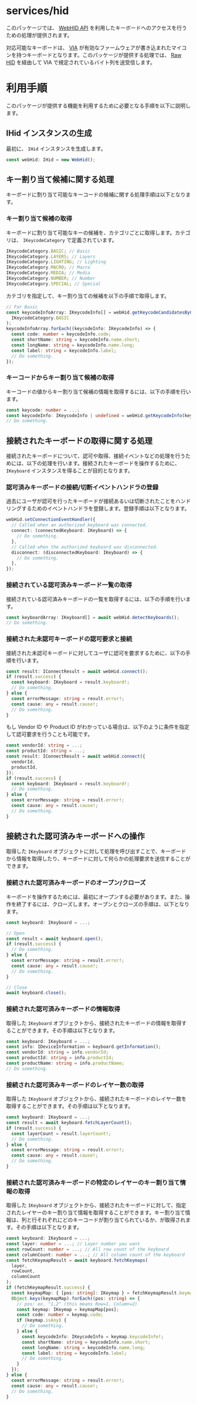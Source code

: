 # services/hid

このパッケージでは、 [WebHID API](https://wicg.github.io/webhid/) を利用したキーボードへのアクセスを行うための処理が提供されます。

対応可能なキーボードは、 [VIA](https://caniusevia.com/) が有効なファームウェアが書き込まれたマイコンを持つキーボードとなります。このパッケージが提供する処理では、 [Raw HID](https://docs.qmk.fm/#/feature_rawhid) を経由して VIA で規定されているバイト列を送受信します。

# 利用手順

このパッケージが提供する機能を利用するために必要となる手順を以下に説明します。

## IHid インスタンスの生成

最初に、 `IHid` インスタンスを生成します。

```ts
const webHid: IHid = new WebHid();
```

## キー割り当て候補に関する処理

キーボードに割り当て可能なキーコードの候補に関する処理手順は以下となります。

### キー割り当て候補の取得

キーボードに割り当て可能なキーの候補を、カテゴリごとに取得します。カテゴリは、 `IKeycodeCategory` で定義されています。

```ts
IKeycodeCategory.BASIC; // Basic
IKeycodeCategory.LAYERS; // Layers
IKeycodeCategory.LIGHTING; // Lighting
IKeycodeCategory.MACRO; // Macro
IKeycodeCategory.MEDIA; // Media
IKeycodeCategory.NUMBER; // Number
IKeycodeCategory.SPECIAL; // Special
```

カテゴリを指定して、キー割り当ての候補を以下の手順で取得します。

```ts
// For Basic
const keycodeInfoArray: IKeycodeInfo[] = webHid.getKeycodeCandidatesByCategory(
  IKeycodeCategory.BASIC
);
keycodeInfoArray.forEach((keycodeInfo: IKeycodeInfo) => {
  const code: number = keycodeInfo.code;
  const shortName: string = keycodeInfo.name.short;
  const longName: string = keycodeInfo.name.long;
  const label: string = keycodeInfo.label;
  // Do something.
});
```

### キーコードからキー割り当て候補の取得

キーコードの値からキー割り当て候補の情報を取得するには、以下の手順を行います。

```ts
const keycode: number = ...;
const keycodeInfo: IKeycodeInfo | undefined = webHid.getKeycodeInfo(keycode);
// Do something.
```

## 接続されたキーボードの取得に関する処理

接続されたキーボードについて、認可や取得、接続イベントなどの処理を行うためには、以下の処理を行います。接続されたキーボードを操作するために、 `IKeyboard` インスタンスを得ることが目的となります。

### 認可済みキーボードの接続/切断イベントハンドラの登録

過去にユーザが認可を行ったキーボードが接続あるいは切断されたことをハンドリングするためのイベントハンドラを登録します。登録手順は以下となります。

```ts
webHid.setConnectionEventHandler({
  // Called when an authorized keyboard was connected.
  connect: (connectedKeyboard: IKeyboard) => {
    // Do something.
  },
  // Called when the authorized keyboard was disconnected.
  disconnect: (disconnectedKeyboard: IKeyboard) => {
    // Do something.
  },
});
```

### 接続されている認可済みキーボード一覧の取得

接続されている認可済みキーボードの一覧を取得するには、以下の手順を行います。

```ts
const keyboardArray: IKeyboard[] = await webHid.detectKeyboards();
// Do something.
```

### 接続された未認可キーボードの認可要求と接続

接続された未認可キーボードに対してユーザに認可を要求するために、以下の手順を行います。

```ts
const result: IConnectResult = await webHid.connect();
if (result.success) {
  const keyboard: IKeyboard = result.keyboard!;
  // Do something.
} else {
  const errorMessage: string = result.error!;
  const cause: any = result.cause!;
  // Do something.
}
```

もし Vendor ID や Product ID がわかっている場合は、以下のように条件を指定して認可要求を行うことも可能です。

```ts
const vendorId: string = ...;
const productId: string = ...;
const result: IConnectResult = await webHid.connect({
  vendorId,
  productId,
});
if (result.success) {
  const keyboard: IKeyboard = result.keyboard!;
  // Do something.
} else {
  const errorMessage: string = result.error!;
  const cause: any = result.cause!;
  // Do something.
}
```

## 接続された認可済みキーボードへの操作

取得した `IKeyboard` オブジェクトに対して処理を呼び出すことで、キーボードから情報を取得したり、キーボードに対して何らかの処理要求を送信することができます。

### 接続された認可済みキーボードのオープン/クローズ

キーボードを操作するためには、最初にオープンする必要があります。また、操作を終了するには、クローズします。オープンとクローズの手順は、以下となります。

```ts
const keyboard: IKeyboard = ...;

// Open
const result = await keyboard.open();
if (result.success) {
  // Do something.
} else {
  const errorMessage: string = result.error!;
  const cause: any = result.cause!;
  // Do something.
}

// Close
await keyboard.close();
```

### 接続された認可済みキーボードの情報取得

取得した `IKeyboard` オブジェクトから、接続されたキーボードの情報を取得することができます。その手順は以下となります。

```ts
const keyboard: IKeyboard = ...;
const info: IDeviceInformation = keyboard.getInformation();
const vendorId: string = info.vendorId;
const productId: string = info.productId;
const productName: string = info.productName;
// Do something.
```

### 接続された認可済みキーボードのレイヤー数の取得

取得した `IKeyboard` オブジェクトから、接続されたキーボードのレイヤー数を取得することができます。その手順は以下となります。

```ts
const keyboard: IKeyboard = ...;
const result = await keyboard.fetchLayerCount();
if (result.success) {
  const layerCount = result.layerCount!;
  // Do something.
} else {
  const errorMessage: string = result.error!;
  const cause: any = result.cause!;
  // Do something.
}
```

### 接続された認可済みキーボードの特定のレイヤーのキー割り当て情報の取得

取得した `IKeyboard` オブジェクトから、接続されたキーボードに対して、指定されたレイヤーのキー割り当て情報を取得することができます。キー割り当て情報は、列と行それぞれにどのキーコードが割り当てられているか、が取得されます。その手順は以下となります。

```ts
const keyboard: IKeyboard = ...;
const layer: number = ...; // Layer number you want
const rowCount: number = ...; // All row count of the keyboard
const columnCount: number = ...; // All column count of the keyboard
const fetchKeymapResult = await keyboard.fetchKeymaps(
  layer,
  rowCount,
  columnCount
);
if (fetchKeymapResult.success) {
  const keymapMap: { [pos: string]: IKeymap } = fetchKeymapResult.keymap!;
  Object.keys(keymapMap).forEach((pos: string) => {
    // pos: ex. "1,2" (this means Row=1, Column=2)
    const keymap: IKeymap = keymapMap[pos];
    const code: number = keymap.code;
    if (keymap.isAny) {
      // Do something.
    } else {
      const keycodeInfo: IKeycodeInfo = keymap.keycodeInfo!;
      const shortName: string = keycodeInfo.name.short;
      const longName: string = keycodeInfo.name.long;
      const label: string = keycodeInfo.label;
      // Do something.
    }
  });
} else {
  const errorMessage: string = result.error!;
  const cause: any = result.cause!;
  // Do something.
}
```

